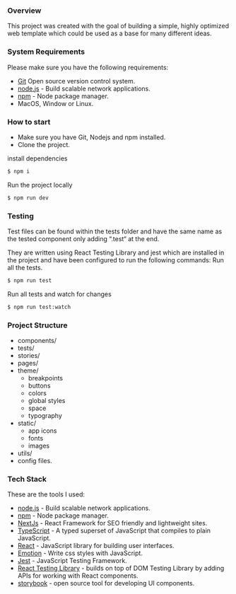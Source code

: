 ### Overview

This project was created with the goal of building a simple, highly optimized web template which could be used as a base for many different ideas.

### System Requirements

Please make sure you have the following requirements:

- [Git](https://git-scm.com/) Open source version control system.
- [node.js](https://nodejs.org/en/) - Build scalable network applications.
- [npm](https://www.npmjs.com/) - Node package manager.
- MacOS, Window or Linux.

### How to start

- Make sure you have Git, Nodejs and npm installed.
- Clone the project.

install dependencies

```sh
$ npm i
```

Run the project locally

```sh
$ npm run dev
```

### Testing

Test files can be found within the tests folder and have the same name as the tested component only adding “.test“ at the end.

They are written using React Testing Library and jest which are installed in the project and have been configured to run the following commands:
Run all the tests.

```sh
$ npm run test
```

Run all tests and watch for changes

```sh
$ npm run test:watch
```

### Project Structure

- components/
- tests/
- stories/
- pages/
- theme/
  - breakpoints
  - buttons
  - colors
  - global styles
  - space
  - typography
- static/
  - app icons
  - fonts
  - images
- utils/
- config files.

### Tech Stack

These are the tools I used:

- [node.js](https://nodejs.org/en/) - Build scalable network applications.
- [npm](https://www.npmjs.com/) - Node package manager.
- [NextJs](https://nextjs.org/) - React Framework for SEO friendly and lightweight sites.
- [TypeScript](https://www.npmjs.com/) - A typed superset of JavaScript that compiles to plain JavaScript.
- [React](https://reactjs.org/) - JavaScript library for building user interfaces.
- [Emotion](https://emotion.sh/) - Write css styles with JavaScript.
- [Jest](https://jestjs.io/) - JavaScript Testing Framework.
- [React Testing Library](https://testing-library.com/docs/react-testing-library/intro) - builds on top of DOM Testing Library by adding APIs for working with React components.
- [storybook](https://storybook.js.org/) - open source tool for developing UI components.
